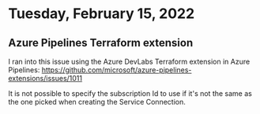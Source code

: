 # Tuesday, February 15, 2022

## Azure Pipelines Terraform extension

I ran into this issue using the Azure DevLabs Terraform extension in Azure Pipelines: 
https://github.com/microsoft/azure-pipelines-extensions/issues/1011

It is not possible to specify the subscription Id to use if it's not the same as the one picked when creating the Service Connection.
